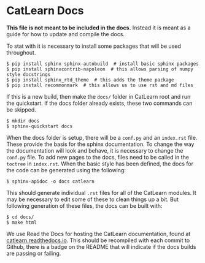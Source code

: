 # CatLearn Docs

**This file is not meant to be included in the docs.** Instead it is meant as a guide for how to update and compile the docs.

To stat with it is necessary to install some packages that will be used throughout.

```shell
$ pip install sphinx sphinx-autobuild  # install basic sphinx packages
$ pip install sphinxcontrib-napoleon  # this allows parsing of numpy style docstrings
$ pip install sphinx_rtd_theme  # this adds the theme package
$ pip install recommonmark  # this allows us to use rst and md files
```

If this is a new build, then make the `docs/` folder in CatLearn root and run the quickstart. If the docs folder already exists, these two commands can be skipped.

```shell
$ mkdir docs
$ sphinx-quickstart docs
```

When the docs folder is setup, there will be a `conf.py` and an `index.rst` file. These provide the basis for the sphinx documentation. To change the way the documentation will look and behave, it is necessary to change the `conf.py` file. To add new pages to the docs, files need to be called in the `toctree` in `index.rst`. When the basic style has been defined, the docs for the code can be generated using the following:

```shell
$ sphinx-apidoc -o docs catlearn
```

This should generate individual `.rst` files for all of the CatLearn modules. It may be necessary to edit some of these to clean things up a bit. But following generation of these files, the docs can be built with:

```shell
$ cd docs/
$ make html
```

We use Read the Docs for hosting the CatLearn documentation, found at [catlearn.readthedocs.io](catlearn.readthedocs.io). This should be recompiled with each commit to Github, there is a badge on the README that will indicate if the docs builds are passing or failing.
